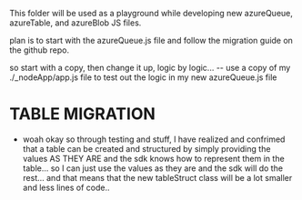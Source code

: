 This folder will be used as a playground while developing new azureQueue, azureTable, and azureBlob JS files.

plan is to start with the azureQueue.js file and follow the migration guide on the github repo.

so start with a copy, then change it up, logic by logic...
    -- use a copy of my ./_nodeApp/app.js file to test out the logic in my new azureQueue.js file

# TABLE MIGRATION
- woah okay so through testing and stuff, I have realized and confrimed that a table can be created and  structured by simply providing the values AS THEY ARE and the sdk knows how to represent them in the table... so I can just use the values as they are and the sdk will do the rest... and that means that the new tableStruct class will be a lot smaller and less lines of code..
<!--it will work as PartitionKEy OR partitionKey...? -->
<!-- ! NO MORE CAPITALIZING THE FIRST letter -->